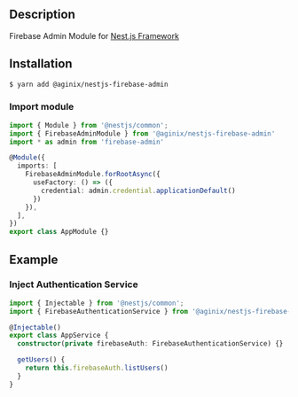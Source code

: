 ## Description

Firebase Admin Module for [Nest.js Framework](https://nestjs.com/)

## Installation

```bash
$ yarn add @aginix/nestjs-firebase-admin
```

### Import module

```typescript
import { Module } from '@nestjs/common';
import { FirebaseAdminModule } from '@aginix/nestjs-firebase-admin'
import * as admin from 'firebase-admin'

@Module({
  imports: [
    FirebaseAdminModule.forRootAsync({
      useFactory: () => ({
        credential: admin.credential.applicationDefault()
      })
    }),
  ],
})
export class AppModule {}
```

## Example

### Inject Authentication Service

```typescript
import { Injectable } from '@nestjs/common';
import { FirebaseAuthenticationService } from '@aginix/nestjs-firebase-admin';

@Injectable()
export class AppService {
  constructor(private firebaseAuth: FirebaseAuthenticationService) {}

  getUsers() {
    return this.firebaseAuth.listUsers()
  }
}
```
